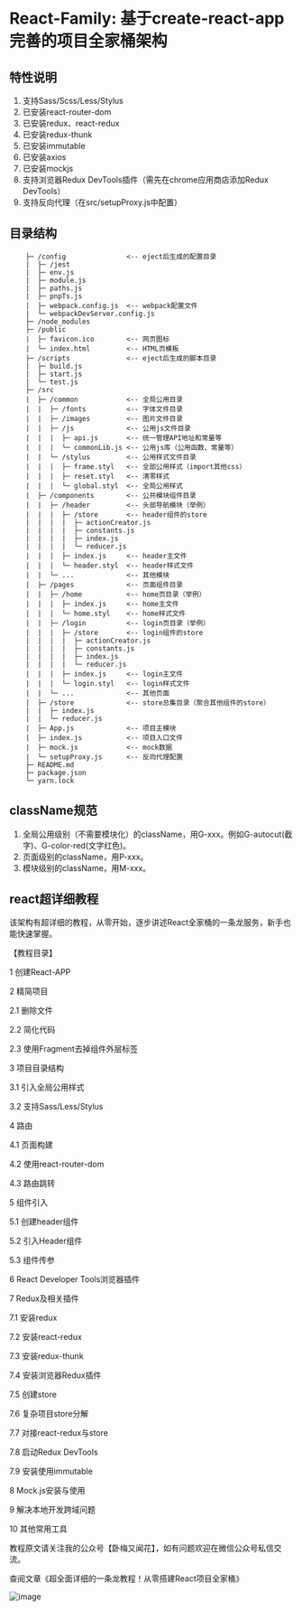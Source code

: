 # React-Family: 基于create-react-app完善的项目全家桶架构

## 特性说明

1. 支持Sass/Scss/Less/Stylus
2. 已安装react-router-dom
3. 已安装redux、react-redux
4. 已安装redux-thunk
5. 已安装immutable
6. 已安装axios
7. 已安装mockjs
8. 支持浏览器Redux DevTools插件（需先在chrome应用商店添加Redux DevTools）
9. 支持反向代理（在src/setupProxy.js中配置）

## 目录结构

```
    ├─ /config               <-- eject后生成的配置目录
    |  ├─ /jest
    |  ├─ env.js
    |  ├─ module.js
    |  ├─ paths.js
    |  ├─ pnpTs.js
    |  ├─ webpack.config.js  <-- webpack配置文件
    |  └─ webpackDevServer.config.js
    ├─ /node_modules
    ├─ /public
    |  ├─ favicon.ico        <-- 网页图标
    |  └─ index.html         <-- HTML页模板
    ├─ /scripts              <-- eject后生成的脚本目录
    |  ├─ build.js           
    |  ├─ start.js           
    |  └─ test.js
    ├─ /src
    |  ├─ /common            <-- 全局公用目录
    |  |  ├─ /fonts          <-- 字体文件目录
    |  |  ├─ /images         <-- 图片文件目录
    |  |  ├─ /js             <-- 公用js文件目录
    |  |  |  ├─ api.js       <-- 统一管理API地址和常量等
    |  |  |  └─ commonLib.js <-- 公用js库（公用函数、常量等）
    |  |  └─ /stylus         <-- 公用样式文件目录
    |  |  |  ├─ frame.styl   <-- 全部公用样式（import其他css）
    |  |  |  ├─ reset.styl   <-- 清零样式
    |  |  |  └─ global.styl  <-- 全局公用样式
    |  ├─ /components        <-- 公共模块组件目录
    |  |  ├─ /header         <-- 头部导航模块（举例）
    |  |  |  ├─ /store       <-- header组件的store
    |  |  |  |  ├─ actionCreator.js
    |  |  |  |  ├─ constants.js
    |  |  |  |  ├─ index.js
    |  |  |  |  └─ reducer.js
    |  |  |  ├─ index.js     <-- header主文件
    |  |  |  └─ header.styl  <-- header样式文件
    |  |  └─ ...             <-- 其他模块
    |  ├─ /pages             <-- 页面组件目录
    |  |  ├─ /home           <-- home页目录（举例）
    |  |  |  ├─ index.js     <-- home主文件
    |  |  |  └─ home.styl    <-- home样式文件
    |  |  ├─ /login          <-- login页目录（举例）
    |  |  |  ├─ /store       <-- login组件的store
    |  |  |  |  ├─ actionCreator.js
    |  |  |  |  ├─ constants.js
    |  |  |  |  ├─ index.js
    |  |  |  |  └─ reducer.js
    |  |  |  ├─ index.js     <-- login主文件
    |  |  |  └─ login.styl   <-- login样式文件
    |  |  └─ ...             <-- 其他页面
    |  ├─ /store             <-- store总集目录（聚合其他组件的store）
    |  |  ├─ index.js
    |  |  └─ reducer.js             
    |  ├─ App.js             <-- 项目主模块
    |  ├─ index.js           <-- 项目入口文件
    |  ├─ mock.js            <-- mock数据
    |  └─ setupProxy.js      <-- 反向代理配置
    ├─ README.md
    ├─ package.json
    └─ yarn.lock
```
## className规范

1. 全局公用级别（不需要模块化）的className，用G-xxx。例如G-autocut(截字)、G-color-red(文字红色)。
2. 页面级别的className，用P-xxx。
3. 模块级别的className，用M-xxx。

## react超详细教程

该架构有超详细的教程，从零开始，逐步讲述React全家桶的一条龙服务，新手也能快速掌握。

【教程目录】

1 创建React-APP

2 精简项目

  2.1 删除文件

  2.2 简化代码

  2.3 使用Fragment去掉组件外层标签

3 项目目录结构

  3.1 引入全局公用样式

  3.2 支持Sass/Less/Stylus

4 路由

  4.1 页面构建

  4.2 使用react-router-dom

  4.3 路由跳转

5 组件引入

  5.1 创建header组件

  5.2 引入Header组件

  5.3 组件传参

6 React Developer Tools浏览器插件

7 Redux及相关插件
  
  7.1 安装redux

  7.2 安装react-redux

  7.3 安装redux-thunk

  7.4 安装浏览器Redux插件

  7.5 创建store

  7.6 复杂项目store分解

  7.7 对接react-redux与store

  7.8 启动Redux DevTools

  7.9 安装使用immutable

8 Mock.js安装与使用

9 解决本地开发跨域问题

10 其他常用工具

教程原文请关注我的公众号【卧梅又闻花】，如有问题欢迎在微信公众号私信交流。

查阅文章《超全面详细的一条龙教程！从零搭建React项目全家桶》

![image](https://wx3.sinaimg.cn/large/475dd357ly1gbh774dw0dj210n0ku443.jpg)

